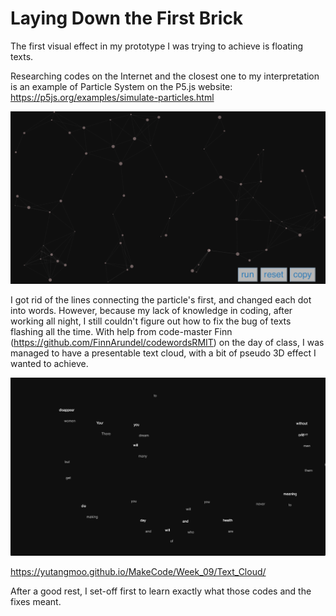 # Laying Down the First Brick

The first visual effect in my prototype I was trying to achieve is floating texts.

Researching codes on the Internet and the closest one to my interpretation is an example of Particle System on the P5.js website:
https://p5js.org/examples/simulate-particles.html

![1](https://github.com/YutangMoo/MakeCode/blob/master/Week_09/Images/1.png?raw=true)

I got rid of the lines connecting the particle's first, and changed each dot into words. However, because my lack of knowledge in coding, after working all night, I still couldn't figure out how to fix the bug of texts flashing all the time. With help from code-master Finn (https://github.com/FinnArundel/codewordsRMIT) on the day of class, I was managed to have a presentable text cloud, with a bit of pseudo 3D effect I wanted to achieve.

![2](https://github.com/YutangMoo/MakeCode/blob/master/Week_09/Images/2.png?raw=true)

https://yutangmoo.github.io/MakeCode/Week_09/Text_Cloud/

After a good rest, I set-off first to learn exactly what those codes and the fixes meant.

